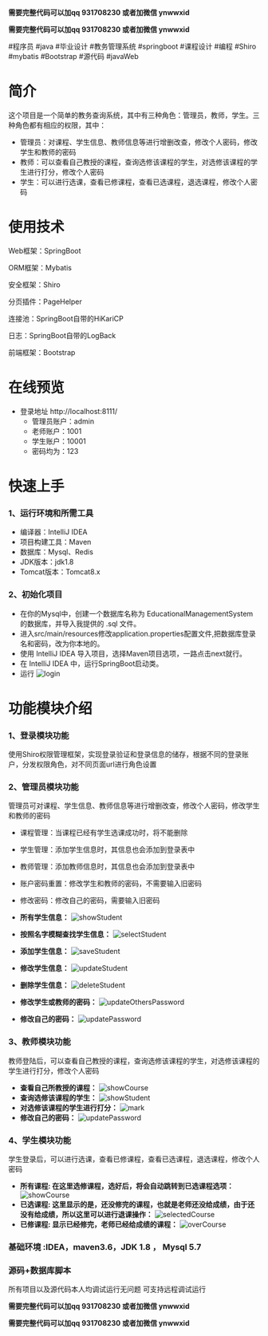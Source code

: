 **需要完整代码可以加qq  931708230 或者加微信 ynwwxid**

**需要完整代码可以加qq  931708230 或者加微信  ynwwxid**

#程序员 #java #毕业设计 #教务管理系统 #springboot #课程设计 #编程 #Shiro #mybatis #Bootstrap #源代码 #javaWeb
# 简介
这个项目是一个简单的教务查询系统，其中有三种角色：管理员，教师，学生。三种角色都有相应的权限，其中：  
* 管理员：对课程、学生信息、教师信息等进行增删改查，修改个人密码，修改学生和教师的密码
* 教师：可以查看自己教授的课程，查询选修该课程的学生，对选修该课程的学生进行打分，修改个人密码
* 学生：可以进行选课，查看已修课程，查看已选课程，退选课程，修改个人密码

# 使用技术
Web框架：SpringBoot

ORM框架：Mybatis

安全框架：Shiro

分页插件：PageHelper

连接池：SpringBoot自带的HiKariCP

日志：SpringBoot自带的LogBack

前端框架：Bootstrap


# 在线预览
[]()
* 登录地址  http://localhost:8111/
  * 管理员账户：admin
  * 老师账户：1001
  * 学生账户：10001
  * 密码均为：123

# 快速上手
### 1、运行环境和所需工具
* 编译器：IntelliJ IDEA
* 项目构建工具：Maven
* 数据库：Mysql、Redis
* JDK版本：jdk1.8
* Tomcat版本：Tomcat8.x


### 2、初始化项目
* 在你的Mysql中，创建一个数据库名称为 EducationalManagementSystem 的数据库，并导入我提供的 .sql 文件。
* 进入src/main/resources修改application.properties配置文件,把数据库登录名和密码，改为你本地的。
* 使用 IntelliJ IDEA 导入项目，选择Maven项目选项，一路点击next就行。
* 在 IntelliJ IDEA 中，运行SpringBoot启动类。
* 运行
![login](png/login.png)


# 功能模块介绍
### 1、登录模块功能
使用Shiro权限管理框架，实现登录验证和登录信息的储存，根据不同的登录账户，分发权限角色，对不同页面url进行角色设置
### 2、管理员模块功能
管理员可对课程、学生信息、教师信息等进行增删改查，修改个人密码，修改学生和教师的密码
* 课程管理：当课程已经有学生选课成功时，将不能删除
* 学生管理：添加学生信息时，其信息也会添加到登录表中
* 教师管理：添加教师信息时，其信息也会添加到登录表中
* 账户密码重置：修改学生和教师的密码，不需要输入旧密码
* 修改密码：修改自己的密码，需要输入旧密码

* **所有学生信息：**
![showStudent](png/admin/showStudent.png)
* **按照名字模糊查找学生信息：**
![selectStudent](png/admin/selectStudent.png)
* **添加学生信息：**
![saveStudent](png/admin/saveStudent.png)
* **修改学生信息：**
![updateStudent](png/admin/updateStudent.png)
* **删除学生信息：**
![deleteStudent](png/admin/deleteStudent.png)
* **修改学生或教师的密码：**
![updateOthersPassword](png/admin/updateOthersPassword.png)
* **修改自己的密码：**
![updatePassword](png/admin/updatePassword.png)

### 3、教师模块功能
教师登陆后，可以查看自己教授的课程，查询选修该课程的学生，对选修该课程的学生进行打分，修改个人密码
* **查看自己所教授的课程：**
![showCourse](png/teacher/showCourse.png)
* **查询选修该课程的学生：**
![showStudent](png/teacher/showStudent.png)
* **对选修该课程的学生进行打分：**
![mark](png/teacher/mark.png)
* **修改自己的密码：**
![updatePassword](png/teacher/updatePassword.png)

### 4、学生模块功能
学生登录后，可以进行选课，查看已修课程，查看已选课程，退选课程，修改个人密码
* **所有课程: 在这里选修课程，选好后，将会自动跳转到已选课程选项：**
![showCourse](png/student/showCourse.png)
* **已选课程: 这里显示的是，还没修完的课程，也就是老师还没给成绩，由于还没有给成绩，所以这里可以进行退课操作：**
![selectedCourse](png/student/selectedCourse.png)
* **已修课程: 显示已经修完，老师已经给成绩的课程：**
![overCourse](png/student/overCourse.png)

### 基础环境 :IDEA，maven3.6，JDK 1.8 ， Mysql 5.7

### 源码+数据库脚本 

所有项目以及源代码本人均调试运行无问题 可支持远程调试运行
	
**需要完整代码可以加qq  931708230 或者加微信 ynwwxid**

**需要完整代码可以加qq  931708230 或者加微信  ynwwxid**